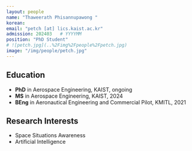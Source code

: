 ```yaml
---
layout: people
name: "Thaweerath Phisannupawong "
korean: 
email: "petch [at] lics.kaist.ac.kr"
admission: 202403   # YYYYMM
position: "PhD Student"
# ![petch.jpg](..%2Fimg%2Fpeople%2Fpetch.jpg)
image: "/img/people/petch.jpg"
---
```


## Education
- **PhD** in Aerospace Engineering, KAIST, ongoing
- **MS** in Aerospace Engineering, KAIST, 2024
- **BEng** in Aeronautical Engineering and Commercial Pilot, KMITL, 2021

## Research Interests

- Space Situations Awareness
- Artificial Intelligence

